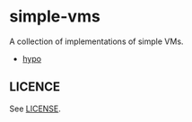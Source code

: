 # simple-vms
A collection of implementations of simple VMs.

  - [hypo](hypo)

## LICENCE

See [LICENSE](LICENSE.md).
